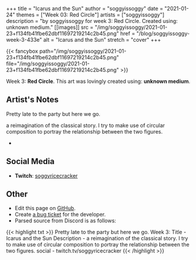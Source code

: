 +++
title =       "Icarus and the Sun"
author =      "soggyissoggy"
date =        "2021-01-24"
themes =      ["Week 03: Red Circle"]
artists =     ["soggyissoggy"]
description = "by soggyissoggy for week 3: Red Circle. Created using: unknown medium."
[[images]]
              src = "/img/soggyissoggy/2021-01-23+f134fb41fbe62dbf11697219214c2b45.png"
              href = "/blog/soggyissoggy-week-3-433e"
              alt = "Icarus and the Sun"
              stretch = "cover"
+++


{{< fancybox path="/img/soggyissoggy/2021-01-23+f134fb41fbe62dbf11697219214c2b45.png" file="/img/soggyissoggy/2021-01-23+f134fb41fbe62dbf11697219214c2b45.png" >}}


Week 3: **Red Circle**. This art was lovingly created using: **unknown medium**.

## Artist's Notes

Pretty late to the party but here we go.

a reimagination of the classical story. I try to make use of circular composition to portray the relationship between the two figures. 

-

## Social Media

- **Twitch**: <a href='https://twitch.tv/soggyricecracker' target='_blank'>soggyricecracker</a>


## Other

- Edit this page on [GitHub](https://github.com/teaminkling/web-refresh/edit/main/blog/content/blog/soggyissoggy-week-3-433e.md).
- Create [a bug ticket](https://github.com/teaminkling/web-refresh/issues/new?assignees=&labels=bug&template=problem-report.md&title=) for the developer.
- Parsed source from Discord is as follows:

{{< highlight txt >}}
Pretty late to the party but here we go.
Week 3:
Title - Icarus and the Sun
Description - a reimagination of the classical story. I try to make use of circular composition to portray the relationship between the two figures. 
social - twitch.tv/soggyricecracker
{{< /highlight >}}